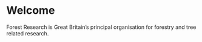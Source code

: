 # Welcome
Forest Research is Great Britain’s principal organisation for forestry and tree related research.
